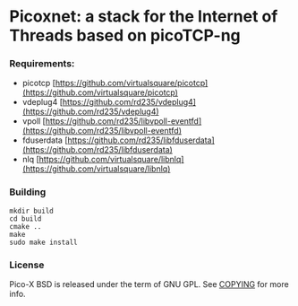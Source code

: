 # Picoxnet: a stack for the Internet of Threads based on picoTCP-ng

### Requirements:

 * picotcp [https://github.com/virtualsquare/picotcp](https://github.com/virtualsquare/picotcp)
 * vdeplug4 [https://github.com/rd235/vdeplug4](https://github.com/rd235/vdeplug4)
 * vpoll [https://github.com/rd235/libvpoll-eventfd](https://github.com/rd235/libvpoll-eventfd)
 * fduserdata [https://github.com/rd235/libfduserdata](https://github.com/rd235/libfduserdata)
 * nlq [https://github.com/virtualsquare/libnlq](https://github.com/virtualsquare/libnlq)

### Building

```
mkdir build
cd build
cmake ..
make
sudo make install
```

### License

Pico-X BSD is released under the term of GNU GPL. See [COPYING](./COPYING) for more info.
